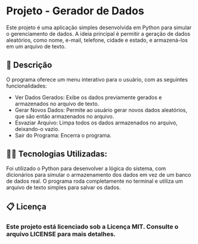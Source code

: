 # Projeto - Gerador de Dados

Este projeto é uma aplicação simples desenvolvida em Python para simular o gerenciamento de dados. A ideia principal é permitir a geração de dados aleatórios, como nome, e-mail, telefone, cidade e estado, e armazená-los em um arquivo de texto.

## 📝 Descrição

O programa oferece um menu interativo para o usuário, com as seguintes funcionalidades:

* Ver Dados Gerados: Exibe os dados previamente gerados e armazenados no arquivo de texto.
* Gerar Novos Dados: Permite ao usuário gerar novos dados aleatórios, que são então armazenados no arquivo.
* Esvaziar Arquivo: Limpa todos os dados armazenados no arquivo, deixando-o vazio.
* Sair do Programa: Encerra o programa.

## 👨‍💻 Tecnologias Utilizadas:

Foi utilizado o Python para desenvolver a lógica do sistema, com dicionários para simular o armazenamento dos dados em vez de um banco de dados real. O programa roda completamente no terminal e utiliza um arquivo de texto simples para salvar os dados.

## 📋 Licença

### Este projeto está licenciado sob a Licença MIT. Consulte o arquivo LICENSE para mais detalhes.
